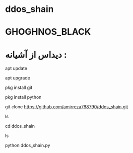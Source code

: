 # ddos_shain
# GHOGHNOS_BLACK

# دیداس از آشیانه :

apt update

apt upgrade

pkg install git

pkg install python

git clone https://github.com/amirreza788790/ddos_shain.git

ls

cd ddos_shain

ls

python ddos_shain.py
